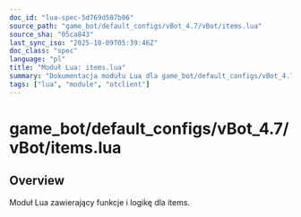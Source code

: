 ```yaml
---
doc_id: "lua-spec-5d769d507b06"
source_path: "game_bot/default_configs/vBot_4.7/vBot/items.lua"
source_sha: "05ca843"
last_sync_iso: "2025-10-09T05:39:46Z"
doc_class: "spec"
language: "pl"
title: "Moduł Lua: items.lua"
summary: "Dokumentacja modułu Lua dla game_bot/default_configs/vBot_4.7/vBot/items.lua"
tags: ["lua", "module", "otclient"]
---
```


# game_bot/default_configs/vBot_4.7/vBot/items.lua

## Overview

Moduł Lua zawierający funkcje i logikę dla items.
